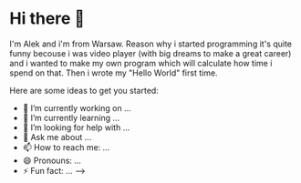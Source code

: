 # Hi there 👋

I'm Alek and i'm from Warsaw. Reason why i started programming it's quite funny becouse i was video player (with big dreams to make a great career) and i wanted to make my own program which will calculate how time i spend on that. Then i wrote my "Hello World" first time.

Here are some ideas to get you started:

- 🔭 I’m currently working on ...
- 🌱 I’m currently learning ...
- 🤔 I’m looking for help with ...
- 💬 Ask me about ...
- 📫 How to reach me: ...
- 😄 Pronouns: ...
- ⚡ Fun fact: ...
-->
